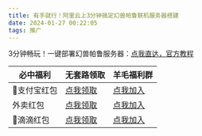 ```yaml
---
title: 有手就行！阿里云上3分钟搞定幻兽帕鲁联机服务器搭建
date: 2024-01-27 00:22:05
tags: 推广
---
```



3分钟畅玩！一键部署幻兽帕鲁服务器：[点我直达，官方教程](https://developer.aliyun.com/topic/ecs/huanshou?source=5176.11533457&userCode=t6duaoe1)



| 必中福利    | 无套路领取                                                    | 羊毛福利群                                                                                  |
| ----------- | ------------------------------------------------------------- | ------------------------------------------------------------------------------------------- |
| 🎁支付宝红包 | [点我领取](https://mp.weixin.qq.com/s/RsdnDYbT15rV6K396VNRdg) | [点我加入](https://python-office-1300615378.cos.ap-chongqing.myqcloud.com/4-didi-group.jpg) |
| 外卖红包    | [点我领取](https://mp.weixin.qq.com/s/-MxjOZdbaBxlQGqvYOTPig) | [点我加入](https://python-office-1300615378.cos.ap-chongqing.myqcloud.com/4-didi-group.jpg) |
| 🚗滴滴红包   | [点我领取](https://mp.weixin.qq.com/s/YvdPJB2fd0qPNP8VAMgG5g) | [点我加入](https://python-office-1300615378.cos.ap-chongqing.myqcloud.com/4-didi-group.jpg) |